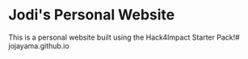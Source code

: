 # Jodi's Personal Website
This is a personal website built using the Hack4Impact Starter Pack!#   j o j a y a m a . g i t h u b . i o  
 